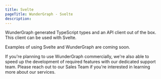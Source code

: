 ```yaml
---
title: Svelte
pageTitle: WunderGraph - Svelte
description:
---
```


WunderGraph generated TypeScript types and an API client out of the box.
This client can be used with Svelte.

Examples of using Svelte and WunderGraph are coming soon.

If you're planning to use WunderGraph commercially,
we're also able to speed up the development of required features with our dedicated support team.
Please reach out to our Sales Team if you're interested in learning more about our services.
